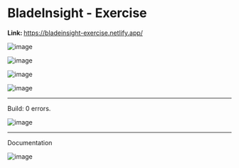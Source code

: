 # BladeInsight - Exercise

<b>Link: </b> https://bladeinsight-exercise.netlify.app/

![image](https://user-images.githubusercontent.com/79454375/186249890-fb3cc159-ebac-4191-b12f-9d69d6ae27c1.png)

![image](https://user-images.githubusercontent.com/79454375/186249483-dc6375ab-24e0-4016-a33b-b571ebde770c.png)

![image](https://user-images.githubusercontent.com/79454375/186212172-7eac0cc4-9ebb-4872-a163-8ff338140a4b.png)

![image](https://user-images.githubusercontent.com/79454375/186249399-6c715617-a8e7-4b4f-bd4c-504f19738bde.png)

<hr>

Build: 0 errors.
<br>

![image](https://user-images.githubusercontent.com/79454375/186438436-59bf2e84-7d8d-42a3-bb6e-31b192e6bd35.png)

<hr>

Documentation

![image](https://user-images.githubusercontent.com/79454375/186723565-d4d06716-aa82-4a96-a4ba-3118e8de2c9d.png)
